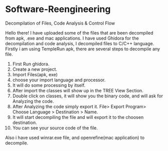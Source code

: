 # Software-Reengineering
Decompilation of Files, Code Analysis &amp; Control Flow 

Hello there!
I have uploaded some of the files that are been decompiled from apk, .exe and mac applications.
I have used Ghidora for the decompilation and code analysis, I decompiled files to C/C++ language.
Firstly i am using TempleRun apk, there are several steps to decompile any file.
 1. First Run ghidora.
 2. Create a new project.
 3. Import Files(apk, exe)
 4. choose your import language and processor.
 5. It will do some processing by itself.
 6. After import the classes will show up in the TREE View Section.
 7. Double click on classes, it will show you the binary code, and will ask for Analyzing the code.
 8. After Analyzing the code simply export it. File> Export Program> Choose Language > Destination > Name.
 9. It will start decompiling the file and will export it to the choosen destination.
 10. You can see your source code of the file.

Also i have used winrar.exe file, and openrefine(mac application) to decompile.
